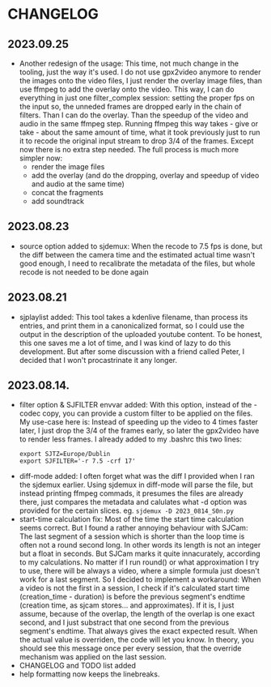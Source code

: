 # CHANGELOG

## 2023.09.25
* Another redesign of the usage:
  This time, not much change in the tooling, just the way it's used. I do not use gpx2video anymore to render the images onto the video files, I just render the overlay image files, than use ffmpeg to add the overlay onto the video. This way, I can do everything in just one filter_complex session: setting the proper fps on the input so, the unneded frames are dropped early in the chain of filters. Than I can do the overlay. Than the speedup of the video and audio in the same ffmpeg step.
  Running ffmpeg this way takes - give or take - about the same amount of time, what it took previously just to run it to recode the original input stream to drop 3/4 of the frames. Except now there is no extra step needed. The full process is much more simpler now:
  * render the image files
  * add the overlay (and do the dropping, overlay and speedup of video and audio at the same time)
  * concat the fragments
  * add soundtrack

## 2023.08.23
* source option added to sjdemux:
  When the recode to 7.5 fps is done, but the diff between the camera time and the estimated actual time wasn't good enough, I need to recalibrate the metadata of the files, but whole recode is not needed to be done again

## 2023.08.21
* sjplaylist added:
  This tool takes a kdenlive filename, than process its entries, and print them in a canonicalized format, so I could use the output in the description of the uploaded youtube content.
  To be honest, this one saves me a lot of time, and I was kind of lazy to do this development. But after some discussion with a friend called Peter, I decided that I won't procastrinate it any longer.

## 2023.08.14.
* filter option & SJFILTER envvar added:
  With this option, instead of the -codec copy, you can provide a custom filter to be applied on the files.
  My use-case here is: Instead of speeding up the video to 4 times faster later, I just drop the 3/4 of the frames early, so later the gpx2video have to render less frames.
  I already added to my .bashrc this two lines:
  ```
  export SJTZ=Europe/Dublin
  export SJFILTER='-r 7.5 -crf 17'
  ```
* diff-mode added:
  I often forget what was the diff I provided when I ran the sjdemux earlier.
  Using sjdemux in diff-mode will parse the file, but instead printing ffmpeg commads, it presumes the files are already there, just compares the metadata and calulates what -d option was provided for the certain slices. eg. ```sjdemux -D 2023_0814_S0n.py```
* start-time calculation fix:
  Most of the time the start time calculation seems correct. But I found a rather annoying behaviour with SJCam: The last segment of a session which is shorter than the loop time is often not a round second long. In other words its length is not an integer but a float in seconds. But SJCam marks it quite innacurately, according to my calculations. No matter if I run round() or what approximation I try to use, there will be always a video, where a simple formula just doesn't work for a last segment. So I decided to implement a workaround: When a video is not the first in a session, I check if it's calculated start time (creation_time - duration) is before the previous segment's endtime (creation time, as sjcam stores... and approximates). If it is, I just assume, because of the overlap, the length of the overlap is one exact second, and I just substract that one second from the previous segment's endtime. That always gives the exact expected result. When the actual value is overriden, the code will let you know. In theory, you should see this message once per every session, that the override mechanism was applied on the last session.
* CHANGELOG and TODO list added
* help formatting now keeps the linebreaks.
